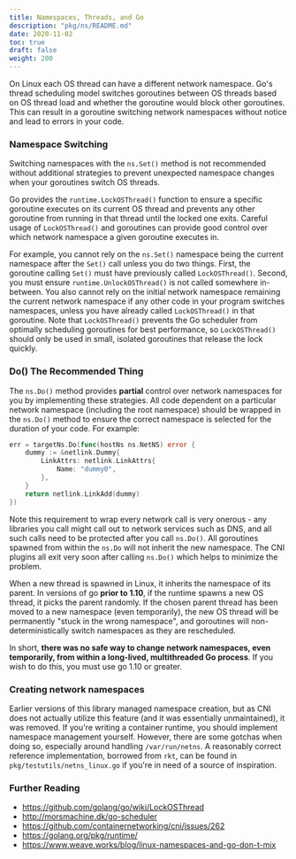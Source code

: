 ```yaml
---
title: Namespaces, Threads, and Go
description: "pkg/ns/README.md"
date: 2020-11-02
toc: true
draft: false
weight: 200
---
```


On Linux each OS thread can have a different network namespace.  Go's thread scheduling model switches goroutines between OS threads based on OS thread load and whether the goroutine would block other goroutines.  This can result in a goroutine switching network namespaces without notice and lead to errors in your code.

### Namespace Switching
Switching namespaces with the `ns.Set()` method is not recommended without additional strategies to prevent unexpected namespace changes when your goroutines switch OS threads.

Go provides the `runtime.LockOSThread()` function to ensure a specific goroutine executes on its current OS thread and prevents any other goroutine from running in that thread until the locked one exits.  Careful usage of `LockOSThread()` and goroutines can provide good control over which network namespace a given goroutine executes in.

For example, you cannot rely on the `ns.Set()` namespace being the current namespace after the `Set()` call unless you do two things.  First, the goroutine calling `Set()` must have previously called `LockOSThread()`.  Second, you must ensure `runtime.UnlockOSThread()` is not called somewhere in-between.  You also cannot rely on the initial network namespace remaining the current network namespace if any other code in your program switches namespaces, unless you have already called `LockOSThread()` in that goroutine.  Note that `LockOSThread()` prevents the Go scheduler from optimally scheduling goroutines for best performance, so `LockOSThread()` should only be used in small, isolated goroutines that release the lock quickly.

### Do() The Recommended Thing
The `ns.Do()` method provides **partial** control over network namespaces for you by implementing these strategies. All code dependent on a particular network namespace (including the root namespace) should be wrapped in the `ns.Do()` method to ensure the correct namespace is selected for the duration of your code.  For example:

```go
err = targetNs.Do(func(hostNs ns.NetNS) error {
	dummy := &netlink.Dummy{
		LinkAttrs: netlink.LinkAttrs{
			Name: "dummy0",
		},
	}
	return netlink.LinkAdd(dummy)
})
```

Note this requirement to wrap every network call is very onerous - any libraries you call might call out to network services such as DNS, and all such calls need to be protected after you call `ns.Do()`. All goroutines spawned from within the `ns.Do` will not inherit the new namespace. The CNI plugins all exit very soon after calling `ns.Do()` which helps to minimize the problem.

When a new thread is spawned in Linux, it inherits the namespace of its parent. In versions of go **prior to 1.10**, if the runtime spawns a new OS thread, it picks the parent randomly. If the chosen parent thread has been moved to a new namespace (even temporarily), the new OS thread will be permanently "stuck in the wrong namespace", and goroutines will non-deterministically switch namespaces as they are rescheduled.

In short, **there was no safe way to change network namespaces, even temporarily, from within a long-lived, multithreaded Go process**. If you wish to do this, you must use go 1.10 or greater. 


### Creating network namespaces
Earlier versions of this library managed namespace creation, but as CNI does not actually utilize this feature (and it was essentially unmaintained), it was removed. If you're writing a container runtime, you should implement namespace management yourself. However, there are some gotchas when doing so, especially around handling `/var/run/netns`. A reasonably correct reference implementation, borrowed from `rkt`, can be found in `pkg/testutils/netns_linux.go` if you're in need of a source of inspiration.


### Further Reading
 - https://github.com/golang/go/wiki/LockOSThread
 - http://morsmachine.dk/go-scheduler
 - https://github.com/containernetworking/cni/issues/262
 - https://golang.org/pkg/runtime/
 - https://www.weave.works/blog/linux-namespaces-and-go-don-t-mix
